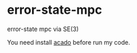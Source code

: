 # error-state-mpc
error-state mpc via SE(3)

You need install [acado](http://acado.github.io/) before run my code.

